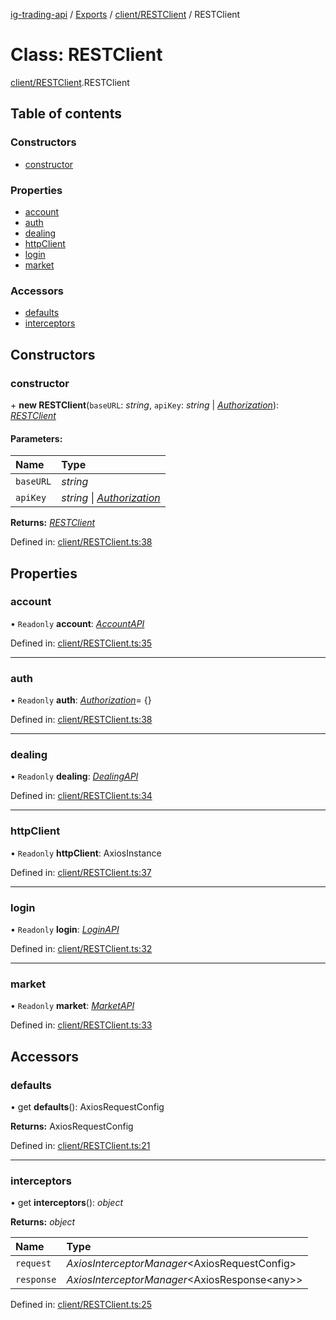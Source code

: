[ig-trading-api](../README.md) / [Exports](../modules.md) / [client/RESTClient](../modules/client_restclient.md) / RESTClient

# Class: RESTClient

[client/RESTClient](../modules/client_restclient.md).RESTClient

## Table of contents

### Constructors

- [constructor](client_restclient.restclient.md#constructor)

### Properties

- [account](client_restclient.restclient.md#account)
- [auth](client_restclient.restclient.md#auth)
- [dealing](client_restclient.restclient.md#dealing)
- [httpClient](client_restclient.restclient.md#httpclient)
- [login](client_restclient.restclient.md#login)
- [market](client_restclient.restclient.md#market)

### Accessors

- [defaults](client_restclient.restclient.md#defaults)
- [interceptors](client_restclient.restclient.md#interceptors)

## Constructors

### constructor

\+ **new RESTClient**(`baseURL`: _string_, `apiKey`: _string_ \| [_Authorization_](../interfaces/client_restclient.authorization.md)): [_RESTClient_](client_restclient.restclient.md)

#### Parameters:

| Name      | Type                                                                            |
| :-------- | :------------------------------------------------------------------------------ |
| `baseURL` | _string_                                                                        |
| `apiKey`  | _string_ \| [_Authorization_](../interfaces/client_restclient.authorization.md) |

**Returns:** [_RESTClient_](client_restclient.restclient.md)

Defined in: [client/RESTClient.ts:38](https://github.com/bennycode/ig-trading-api/blob/a8e1c4a/src/client/RESTClient.ts#L38)

## Properties

### account

• `Readonly` **account**: [_AccountAPI_](account_accountapi.accountapi.md)

Defined in: [client/RESTClient.ts:35](https://github.com/bennycode/ig-trading-api/blob/a8e1c4a/src/client/RESTClient.ts#L35)

---

### auth

• `Readonly` **auth**: [_Authorization_](../interfaces/client_restclient.authorization.md)= {}

Defined in: [client/RESTClient.ts:38](https://github.com/bennycode/ig-trading-api/blob/a8e1c4a/src/client/RESTClient.ts#L38)

---

### dealing

• `Readonly` **dealing**: [_DealingAPI_](dealing_dealingapi.dealingapi.md)

Defined in: [client/RESTClient.ts:34](https://github.com/bennycode/ig-trading-api/blob/a8e1c4a/src/client/RESTClient.ts#L34)

---

### httpClient

• `Readonly` **httpClient**: AxiosInstance

Defined in: [client/RESTClient.ts:37](https://github.com/bennycode/ig-trading-api/blob/a8e1c4a/src/client/RESTClient.ts#L37)

---

### login

• `Readonly` **login**: [_LoginAPI_](login_loginapi.loginapi.md)

Defined in: [client/RESTClient.ts:32](https://github.com/bennycode/ig-trading-api/blob/a8e1c4a/src/client/RESTClient.ts#L32)

---

### market

• `Readonly` **market**: [_MarketAPI_](market_marketapi.marketapi.md)

Defined in: [client/RESTClient.ts:33](https://github.com/bennycode/ig-trading-api/blob/a8e1c4a/src/client/RESTClient.ts#L33)

## Accessors

### defaults

• get **defaults**(): AxiosRequestConfig

**Returns:** AxiosRequestConfig

Defined in: [client/RESTClient.ts:21](https://github.com/bennycode/ig-trading-api/blob/a8e1c4a/src/client/RESTClient.ts#L21)

---

### interceptors

• get **interceptors**(): _object_

**Returns:** _object_

| Name       | Type                                            |
| :--------- | :---------------------------------------------- |
| `request`  | _AxiosInterceptorManager_<AxiosRequestConfig\>  |
| `response` | _AxiosInterceptorManager_<AxiosResponse<any\>\> |

Defined in: [client/RESTClient.ts:25](https://github.com/bennycode/ig-trading-api/blob/a8e1c4a/src/client/RESTClient.ts#L25)
